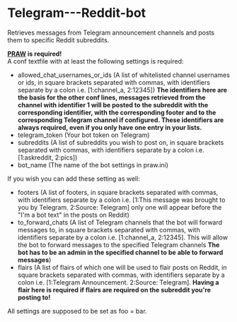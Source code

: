 # Telegram---Reddit-bot
Retrieves messages from Telegram announcement channels and posts them to specific Reddit subreddits.  

**[PRAW](https://github.com/praw-dev/praw) is required!**  
A conf textfile with at least the following settings is required:
- allowed_chat_usernames_or_ids (A list of whitelisted channel usernames or ids, in square brackets separated with commas, with identifiers separate by a colon i.e. [1:channel_a, 2:12345]) **The identifiers here are the basis for the other conf lines, messages retrieved from the channel with identifier 1 will be posted to the subreddit with the corresponding identifier, with the corresponding footer and to the corresponding Telegram channel if configured. These identifiers are always required, even if you only have one entry in your lists.** 
- telegram_token (Your bot token on Telegram)
- subreddits (A list of subreddits you wish to post on, in square brackets separated with commas, with identifiers separate by a colon i.e. [1:askreddit, 2:pics])
- bot_name (The name of the bot settings in praw.ini)  

If you wish you can add these setting as well:
- footers (A list of footers, in square brackets separated with commas, with identifiers separate by a colon i.e. [1:This message was brought to you by Telegram. 2:Source: Telegram] only one will appear before the "I'm a bot text" in the posts on Reddit)  
- to_forward_chats (A list of Telegram channels that the bot will forward messages to, in square brackets separated with commas, with identifiers separate by a colon i.e. [1:channel_a, 2:12345]. This will allow the bot to forward messages to the specified Telegram channels **The bot has to be an admin in the specified channel to be able to forward messages**)
- flairs (A list of flairs of which one will be used to flair posts on Reddit, in square brackets separated with commas, with identifiers separate by a colon i.e. [1:Telegram Announcement. 2:Source: Telegram]. **Having a flair here is required if flairs are required on the subreddit you're posting to!**

All settings are supposed to be set as foo = bar.
